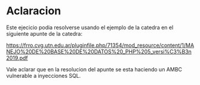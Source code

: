 # Aclaracion

Este ejecicio podia resolverse usando el ejemplo de la catedra en el siguiente apunte de la catedra:

https://frro.cvg.utn.edu.ar/pluginfile.php/71354/mod_resource/content/1/MANEJO%20DE%20BASE%20DE%20DATOS%20_PHP%205_versi%C3%B3n2019.pdf

Vale aclarar que en la resolucion del apunte se esta haciendo un AMBC vulnerable a inyecciones SQL.


